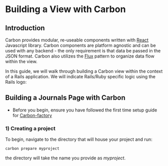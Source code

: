 # Building a View with Carbon 

## Introduction

Carbon provides modular, re-useable components written with [React](https://facebook.github.io/react/) Javascript library. Carbon components are platform agnostic and can be used with any backend - the only requirement is that data be passed in the JSON format. Carbon also utilizes the [Flux](https://facebook.github.io/flux/docs/overview.html) pattern to organize data flow within the view.

In this guide, we will walk through building a Carbon view within the context of a Rails application. We will indicate Rails/Ruby specific logic using the Rails logo:

## Building a Journals Page with Carbon 

* Before you begin, ensure you have followed the first time setup guide for [Carbon-factory](#https://github.com/Sage/carbon-factory/wiki/First-Time-System-Setup)

### 1) Creating a project

To begin, navigate to the directory that will house your project and run:
```
carbon prepare myproject
```
the directory will take the name you provide as *myproject*.